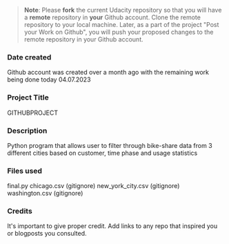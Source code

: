 >**Note**: Please **fork** the current Udacity repository so that you will have a **remote** repository in **your** Github account. Clone the remote repository to your local machine. Later, as a part of the project "Post your Work on Github", you will push your proposed changes to the remote repository in your Github account.

### Date created
Github account was created over a month ago with the remaining work being done today 04.07.2023 

### Project Title
GITHUBPROJECT

### Description
Python program that allows user to filter through bike-share data from 3 different cities based on customer, time phase and usage statistics

### Files used
final.py
chicago.csv (gitignore)
new_york_city.csv (gitignore)
washington.csv (gitignore)

### Credits
It's important to give proper credit. Add links to any repo that inspired you or blogposts you consulted.

